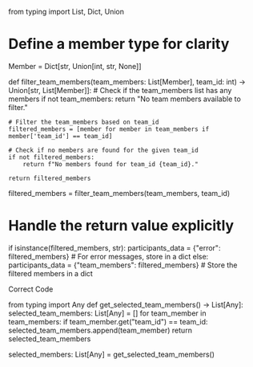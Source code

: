 
from typing import List, Dict, Union

# Define a member type for clarity
Member = Dict[str, Union[int, str, None]]

def filter_team_members(team_members: List[Member], team_id: int) -> Union[str, List[Member]]:
    # Check if the team_members list has any members
    if not team_members:
        return "No team members available to filter."
    
    # Filter the team_members based on team_id
    filtered_members = [member for member in team_members if member['team_id'] == team_id]
    
    # Check if no members are found for the given team_id
    if not filtered_members:
        return f"No members found for team_id {team_id}."
    
    return filtered_members

filtered_members = filter_team_members(team_members, team_id)

# Handle the return value explicitly
if isinstance(filtered_members, str):
    participants_data = {"error": filtered_members}  # For error messages, store in a dict
else:
    participants_data = {"team_members": filtered_members}  # Store the filtered members in a dict



Correct Code

from typing import Any
def get_selected_team_members() -> List[Any]:
    selected_team_members: List[Any] = []
    for team_member in team_members:
        if team_member.get("team_id") == team_id:
            selected_team_members.append(team_member)
    return selected_team_members


selected_members: List[Any] = get_selected_team_members()